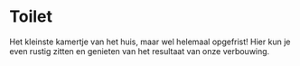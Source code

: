 # Toilet

Het kleinste kamertje van het huis, maar wel helemaal opgefrist! Hier kun je even rustig zitten en genieten van het resultaat van onze verbouwing.
